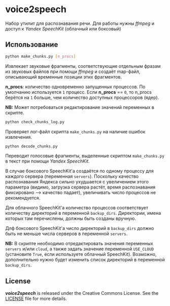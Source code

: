 # voice2speech

Набор утилит для распознавания речи. Для работы нужны *ffmpeg* и доступ к
*Yandex SpeechKit* (облачный или боксовый)

## Использование

```sh
python make_chunks.py [n_procs]
```
Извлекает звуковые фрагменты, соответствующие отдельным фразам из звуковых
файлов при помощи *ffmpeg* и создаёт map-файл, описывающий временные позиции
этих фрагментов.

**n_procs**: количество одновременно запущенных процессов. По умолчанию
используется `1` процесс. Если **n_procs** == `0`, то n_procs берётся на `1`
больше, чем количество доступных процессоров (ядер).

**NB:** Может потребоваться редактирование значений переменных в скрипте.

```sh
python check_chunks_log.py
```
Проверяет лог-файл скрипта `make_chunks.py` на наличие ошибок извлечения.

```sh
python decode_chunks.py
```
Переводит голосовые фрагменты, выделенные скриптом `make_chunks.py` в текст
при помощи *Yandex SpeechKit*.

В случае боксового SpeechKit'а создаётся по одному процессу для каждого
сервера (переменная `servers`). Поскольку качество распознавания Яндекса
сильно ухудшается с увеличением этого параметра (видимо, загрузка сервера
растёт, время распознавания фиксировано --> качество падает), увеличивать
число процессов не рекомендуется.

Для облачного SpeechKit'а количество процессов соответствует количеству
директорий в переменной `backup_dirs`. Директории, имена которых там
перечислены, должны быть созданы вручную.

Длф боксового SpeechKit'а число директорий в `backup_dirs` должно быть не
меньше числа серверов в переменной `servers`.

**NB:** В скрипте необходимо отредактировать значения переменных `servers`
и/или `cloud`, а также задать значение переменной `USE_CLOUD` (установите
`True`, если используете облачный SpeechKit). Возможно, дополнительно нужно
будет изменить список директорий в переменной `backup_dirs`.


## License

***voice2speech*** is released under the Creative Commons License. See the
[LICENSE](https://github.com/fostroll/voice2speech/blob/master/LICENSE) file
for more details.

